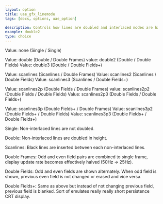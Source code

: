 ```yaml
---
layout: option
title: uae_gfx_linemode
tags: [docs, options, uae_option]

description: Controls how lines are doubled and interlaced modes are handled
example: double2
type: choice
---
```


Value: none (Single / Single)

Value: double (Double / Double Frames)
value: double2 (Double / Double Fields)
Value: double3 (Double / Double Fields+)

Value: scanlines (Scanlines / Double Frames)
Value: scanlines2 (Scanlines / Double Fields)
Value: scanlines3 (Scanlines / Double Fields+)

Value: scanlines2p (Double Fields / Double Frames)
value: scanlines2p2 (Double Fields / Double Fields)
Value: scanlines2p3 (Double Fields / Double Fields+)

Value: scanlines3p (Double Fields+ / Double Frames)
Value: scanlines3p2 (Double Fields+ / Double Fields)
Value: scanlines3p3 (Double Fields+ / Double Fields+)

Single:
Non-interlaced lines are not doubled.

Double:
Non-interlaced lines are doubled in height.

Scanlines:
Black lines are inserted between each non-interlaced lines.

Double Frames:
Odd and even field pairs are combined to single frame, display update rate
becomes effectively halved (50Hz -> 25Hz).

Double Fields:
Odd and even fields are shown alternately. When odd field is shown, previous
even field is not changed or erased and vice versa.

Double Fields+:
Same as above but instead of not changing previous field, previous field is
blanked. Sort of emulates really really short persistence CRT display.
